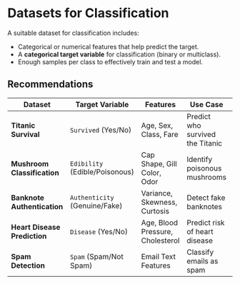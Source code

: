 # Datasets for Classification


A suitable dataset for classification includes:  
- Categorical or numerical features that help predict the target.  
- A **categorical target variable** for classification (binary or multiclass).  
- Enough samples per class to effectively train and test a model. 

## Recommendations

| Dataset | Target Variable | Features | Use Case | Link |
|---------|----------------|----------|----------|------|
| **Titanic Survival** | `Survived` (Yes/No) | Age, Sex, Class, Fare | Predict who survived the Titanic | [Kaggle Titanic Dataset](https://www.kaggle.com/c/titanic/data) |
| **Mushroom Classification** | `Edibility` (Edible/Poisonous) | Cap Shape, Gill Color, Odor | Identify poisonous mushrooms | [UCI Mushroom Dataset](https://archive.ics.uci.edu/ml/datasets/mushroom) |
| **Banknote Authentication** | `Authenticity` (Genuine/Fake) | Variance, Skewness, Curtosis | Detect fake banknotes | [UCI Banknote Authentication Dataset](https://archive.ics.uci.edu/ml/datasets/banknote+authentication) |
| **Heart Disease Prediction** | `Disease` (Yes/No) | Age, Blood Pressure, Cholesterol | Predict risk of heart disease | [UCI Heart Disease Dataset](https://archive.ics.uci.edu/ml/datasets/heart+disease) |
| **Spam Detection** | `Spam` (Spam/Not Spam) | Email Text Features | Classify emails as spam | [SMS Spam Collection](https://www.kaggle.com/datasets/uciml/sms-spam-collection-dataset) |
